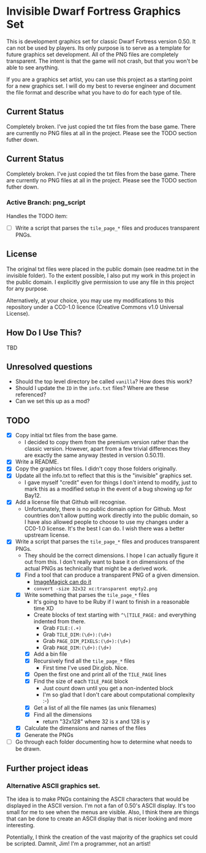 # Invisible Dwarf Fortress Graphics Set

This is development graphics set for classic Dwarf Fortress version 0.50. It
can not be used by players.  Its only purpose is to serve as a template for
future graphics set development.  All of the PNG files are completely
transparent. The intent is that the game will not crash, but that you won't be
able to see anything.

If you are a graphics set artist, you can use this project as a starting
point for a new graphics set.  I will do my best to reverse engineer
and document the file format and describe what you have to do for
each type of tile.

## Current Status

Completely broken.  I've just copied the txt files from the base game.
There are currently no PNG files at all in the project.  Please see
the TODO section futher down.

## Current Status

Completely broken.  I've just copied the txt files from the base game.
There are currently no PNG files at all in the project.  Please see
the TODO section futher down.

### Active Branch: png_script

Handles the TODO item:

  - [ ] Write a script that parses the `tile_page_*` files and produces transparent PNGs.

## License

The original txt files were placed in the public domain (see readme.txt in the
invisible folder).  To the extent possible, I also put my work in this project
in the public domain.  I explicitly give permission to use any file in this
project for any purpose.

Alternatively, at your choice, you may use my modifications to this repository
under a CC0-1.0 licence (Creative Commons v1.0 Universal License).

## How Do I Use This?

TBD

## Unresolved questions

  - Should the top level directory be called `vanilla`?  How does this work?
  - Should I update the `ID` in the `info.txt` files?  Where are these
    referenced?
  - Can we set this up as a mod?

## TODO

  - [X] Copy initial txt files from the base game.
    - I decided to copy them from the premium version rather than the classic version.
      However, apart from a few trivial differences they are exactly the same anyway
      (tested in version 0.50.11).
  - [X] Write a README.
  - [X] Copy the graphics txt files.  I didn't copy those folders originally.
  - [X] Update all the info.txt to reflect that this is the "invisible" graphics set.
    - I gave myself "credit" even for things I don't intend to modify, just to mark
      this as a modified setup in the event of a bug showing up for Bay12.
  - [X] Add a license file that Github will recognise.
    - Unfortunately, there is no public domain option for Github.  Most countries
      don't allow putting work directly into the public domain, so I have also
      allowed people to choose to use my changes under a CC0-1.0 license. It's
      the best I can do.  I wish there was a better upstream license.
  - [X] Write a script that parses the `tile_page_*` files and produces transparent PNGs.
    - They should be the correct dimensions. I hope I can actually figure it
      out from this.  I don't really want to base it on dimensions of the actual PNGs
      as technically that might be a derived work.
    - [X] Find a tool that can produce a transparent PNG of a given dimension.
      - [ImageMagick can do it](https://superuser.com/questions/294943/is-there-a-utility-to-create-blank-images)
      - `convert -size 32x32 xc:transparent empty2.png`
    - [X] Write something that parses the `tile_page_*` files
      - It's going to have to be Ruby if I want to finish in a reasonable time XD
      - Create blocks of text starting with `^\[TILE_PAGE:` and everything indented from there.
        - Grab `FILE:(.+)`
        - Grab `TILE_DIM:(\d+):(\d+)`
        - Grab `PAGE_DIM_PIXELS:(\d+):(\d+)`
        - Grab `PAGE_DIM:(\d+):(\d+)`
      - [X] Add a bin file
      - [X] Recursively find all the `tile_page_*` files
        - First time I've used Dir.glob.  Nice.
      - [X] Open the first one and print all of the `TILE_PAGE` lines
      - [X] Find the size of each `TILE_PAGE` block
        - Just count down until you get a non-indented block
        - I'm so glad that I don't care about computational complexity :-)
      - [X] Get a list of all the file names (as unix filenames)
      - [X] Find all the dimensions
        - return "32x128" where 32 is x and 128 is y
    - [X] Calculate the dimensions and names of the files
    - [X] Generate the PNGs
  - [ ] Go through each folder documenting how to determine what needs to be drawn.

## Further project ideas

### Alternative ASCII graphics set.

The idea is to make PNGs containing the ASCII characters that would be displayed in the ASCII
version.  I'm not a fan of 0.50's ASCII display.  It's too small for me to see when the
menus are visible.  Also, I think there are things that can be done to create an ASCII display
that is nicer looking and more interesting.

Potentially, I think the creation of the vast majority of the graphics set could be scripted.
Damnit, Jim!  I'm a programmer, not an artist!
